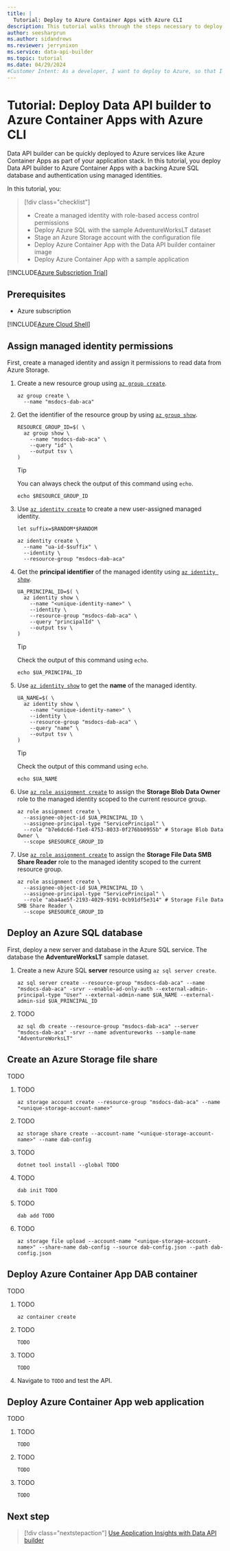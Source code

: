 ```yaml
---
title: |
  Tutorial: Deploy to Azure Container Apps with Azure CLI
description: This tutorial walks through the steps necessary to deploy an API solution for Azure SQL to Azure Container Apps using the Azure CLI.
author: seesharprun
ms.author: sidandrews
ms.reviewer: jerrynixon
ms.service: data-api-builder
ms.topic: tutorial
ms.date: 04/29/2024
#Customer Intent: As a developer, I want to deploy to Azure, so that I can integrate Data API builder with my other cloud services.
---
```


# Tutorial: Deploy Data API builder to Azure Container Apps with Azure CLI

Data API builder can be quickly deployed to Azure services like Azure Container Apps as part of your application stack. In this tutorial, you deploy Data API builder to Azure Container Apps with a backing Azure SQL database and authentication using managed identities.

In this tutorial, you:

> [!div class="checklist"]
>
> - Create a managed identity with role-based access control permissions
> - Deploy Azure SQL with the sample AdventureWorksLT dataset
> - Stage an Azure Storage account with the configuration file
> - Deploy Azure Container App with the Data API builder container image
> - Deploy Azure Container App with a sample application
>

[!INCLUDE[Azure Subscription Trial](includes/azure-subscription-trial.md)]

## Prerequisites

- Azure subscription

[!INCLUDE[Azure Cloud Shell](includes/azure-cloud-shell.md)]

## Assign managed identity permissions

First, create a managed identity and assign it permissions to read data from Azure Storage.

1. Create a new resource group using [`az group create`](/cli/azure/group#az-group-create).

    ```azurecli-interactive
    az group create \
      --name "msdocs-dab-aca"
    ```

1. Get the identifier of the resource group by using [`az group show`](/cli/azure/group#az-group-show).

    ```azurecli-interactive
    RESOURCE_GROUP_ID=$( \
      az group show \
        --name "msdocs-dab-aca" \
        --query "id" \
        --output tsv \
    )
    ```

    > [!TIP]
    > You can always check the output of this command using `echo`.
    >
    > ```azurecli-interactive
    > echo $RESOURCE_GROUP_ID
    > ```
    >

1. Use [`az identity create`](/cli/azure/identity#az-identity-create) to create a new user-assigned managed identity.

    ```azurecli-interactive
    let suffix=$RANDOM*$RANDOM
    
    az identity create \
      --name "ua-id-$suffix" \
      --identity \
      --resource-group "msdocs-dab-aca"
    ```

1. Get the **principal identifier** of the managed identity using [`az identity show`](/cli/azure/identity#az-identity-show).

    ```azurecli-interactive
    UA_PRINCIPAL_ID=$( \
      az identity show \
        --name "<unique-identity-name>" \
        --identity \
        --resource-group "msdocs-dab-aca" \
        --query "principalId" \
        --output tsv \
    )
    ```

    > [!TIP]
    > Check the output of this command using `echo`.
    >
    > ```azurecli-interactive
    > echo $UA_PRINCIPAL_ID
    > ```
    >

1. Use [`az identity show`](/cli/azure/identity#az-identity-show) to get the **name** of the managed identity.

    ```azurecli-interactive
    UA_NAME=$( \
      az identity show \
        --name "<unique-identity-name>" \
        --identity \
        --resource-group "msdocs-dab-aca" \
        --query "name" \
        --output tsv \
    )
    ```

    > [!TIP]
    > Check the output of this command using `echo`.
    >
    > ```azurecli-interactive
    > echo $UA_NAME
    > ```
    >

1. Use [`az role assignment create`](/cli/azure/role/assignment#az-role-assignment-create) to assign the **Storage Blob Data Owner** role to the managed identity scoped to the current resource group.

    ```azurecli-interactive
    az role assignment create \
      --assignee-object-id $UA_PRINCIPAL_ID \
      --assignee-principal-type "ServicePrincipal" \
      --role "b7e6dc6d-f1e8-4753-8033-0f276bb0955b" # Storage Blob Data Owner \
      --scope $RESOURCE_GROUP_ID
    ```

1. Use [`az role assignment create`](/cli/azure/role/assignment#az-role-assignment-create) to assign the **Storage File Data SMB Share Reader** role to the managed identity scoped to the current resource group.

    ```azurecli-interactive
    az role assignment create \
      --assignee-object-id $UA_PRINCIPAL_ID \
      --assignee-principal-type "ServicePrincipal" \
      --role "aba4ae5f-2193-4029-9191-0cb91df5e314" # Storage File Data SMB Share Reader \
      --scope $RESOURCE_GROUP_ID
    ```

## Deploy an Azure SQL database

First, deploy a new server and database in the Azure SQL service. The database   the **AdventureWorksLT** sample dataset.

1. Create a new Azure SQL **server** resource using `az sql server create`.

    ```azurecli-interactive
    az sql server create --resource-group "msdocs-dab-aca" --name "msdocs-dab-aca" -srvr --enable-ad-only-auth --external-admin-principal-type "User" --external-admin-name $UA_NAME --external-admin-sid $UA_PRINCIPAL_ID
    ```

1. TODO

    ```azurecli-interactive
    az sql db create --resource-group "msdocs-dab-aca" --server "msdocs-dab-aca" -srvr --name adventureworks --sample-name "AdventureWorksLT"
    ```

## Create an Azure Storage file share

TODO

1. TODO

    ```azurecli-interactive
    az storage account create --resource-group "msdocs-dab-aca" --name "<unique-storage-account-name>"
    ```

1. TODO

    ```azurecli-interactive
    az storage share create --account-name "<unique-storage-account-name>" --name dab-config
    ```

1. TODO

    ```azurecli-interactive
    dotnet tool install --global TODO
    ```

1. TODO

    ```azurecli-interactive
    dab init TODO
    ```

1. TODO

    ```azurecli-interactive
    dab add TODO
    ```

1. TODO

    ```azurecli-interactive
    az storage file upload --account-name "<unique-storage-account-name>" --share-name dab-config --source dab-config.json --path dab-config.json
    ```

## Deploy Azure Container App DAB container

TODO

1. TODO

    ```azurecli-interactive
    az container create
    ```

1. TODO

    ```azurecli-interactive
    TODO
    ```

1. TODO

    ```azurecli-interactive
    TODO
    ```

1. Navigate to `TODO` and test the API.

## Deploy Azure Container App web application

TODO

1. TODO

    ```azurecli-interactive
    TODO
    ```

1. TODO

    ```azurecli-interactive
    TODO
    ```

1. TODO

    ```azurecli-interactive
    TODO
    ```

## Next step

> [!div class="nextstepaction"]
> [Use Application Insights with Data API builder](how-to-use-application-insights.md)
